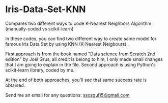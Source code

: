 # Iris-Data-Set-KNN
Compares two different ways to code K-Nearest Neighbors Algorithm (manually-coded vs scikit-learn)

In these codes, you can find two different way to create same model for famous Iris Data Set by using KNN (K-Nearest Neigbours).

First approach is from the book named "Data science from Scratch 2nd edition" by Joel Grus, all credit is belong to him, I only made small changes that I am going to explain in the file.
Second approach is using Python's scikit-learn library, coded by me.

At the end of both approaches, you'll see that same success rate is obtained.

Send me an email for any questions: ssozgul15@gmail.com
